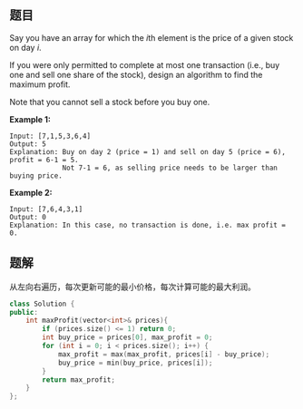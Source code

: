 ## 题目

Say you have an array for which the *i*th element is the price of a given stock on day *i*.

If you were only permitted to complete at most one transaction (i.e., buy one and sell one share of the stock), design an algorithm to find the maximum profit.

Note that you cannot sell a stock before you buy one.

**Example 1:**

```
Input: [7,1,5,3,6,4]
Output: 5
Explanation: Buy on day 2 (price = 1) and sell on day 5 (price = 6), profit = 6-1 = 5.
             Not 7-1 = 6, as selling price needs to be larger than buying price.
```

**Example 2:**

```
Input: [7,6,4,3,1]
Output: 0
Explanation: In this case, no transaction is done, i.e. max profit = 0.
```



## 题解

从左向右遍历，每次更新可能的最小价格，每次计算可能的最大利润。

```cpp
class Solution {
public:
    int maxProfit(vector<int>& prices){
        if (prices.size() <= 1) return 0;
        int buy_price = prices[0], max_profit = 0;
        for (int i = 0; i < prices.size(); i++) {
            max_profit = max(max_profit, prices[i] - buy_price);
            buy_price = min(buy_price, prices[i]);
        }
		return max_profit;
    }
};
```



